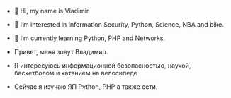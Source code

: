 - 👋 Hi, my name is Vladimir
- 👀 I’m interested in Information Security, Python, Science, NBA and bike.
- 🌱 I’m currently learning Python, PHP and Networks.

- Привет, меня зовут Владимир.
- Я интересуюсь информационной безопасностью, наукой, баскетболом и катанием на велосипеде
- Сейчас я изучаю ЯП Python, PHP а также сети.
<!---
R3g1tpr0cs/R3g1tpr0cs is a ✨ special ✨ repository because its `README.md` (this file) appears on your GitHub profile.
You can click the Preview link to take a look at your changes.
--->
